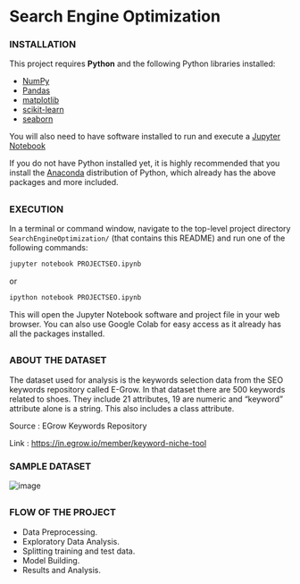 # Search Engine Optimization

### INSTALLATION

This project requires **Python** and the following Python libraries installed:

- [NumPy](http://www.numpy.org/)
- [Pandas](http://pandas.pydata.org)
- [matplotlib](http://matplotlib.org/)
- [scikit-learn](http://scikit-learn.org/stable/)
- [seaborn](http://seaborn.pydata.org/)

You will also need to have software installed to run and execute a [Jupyter Notebook](http://jupyter.org/index.html)

If you do not have Python installed yet, it is highly recommended that you install the [Anaconda](http://continuum.io/downloads) distribution of Python, which already has the above packages and more included.

##
### EXECUTION

In a terminal or command window, navigate to the top-level project directory `SearchEngineOptimization/` (that contains this README) and run one of the following commands:

```bash
jupyter notebook PROJECTSEO.ipynb
```
or
```bash
ipython notebook PROJECTSEO.ipynb
```

This will open the Jupyter Notebook software and project file in your web browser. You can also use Google Colab for easy access as it already has all the packages installed.

##
### ABOUT THE DATASET
The dataset used for analysis is the keywords selection data from the SEO keywords repository called E-Grow. In that dataset there are 500 keywords related to shoes. They include 21 attributes, 19 are numeric and “keyword” attribute alone is a string. This also includes a class attribute.

Source : EGrow Keywords Repository

Link : https://in.egrow.io/member/keyword-niche-tool

### SAMPLE DATASET
![image](https://user-images.githubusercontent.com/80042740/117948020-5fad6a00-b32e-11eb-9017-00afd89d8ed7.png)

##
### FLOW OF THE PROJECT
- Data Preprocessing.
- Exploratory Data Analysis.
- Splitting training and test data.
- Model Building.
- Results and Analysis.

